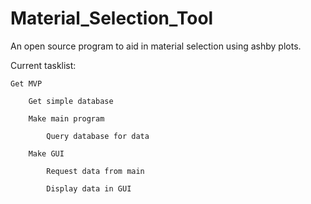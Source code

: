 # Material_Selection_Tool
An open source program to aid in material selection using ashby plots.

Current tasklist:

    Get MVP

        Get simple database

        Make main program

            Query database for data

        Make GUI

            Request data from main
            
            Display data in GUI